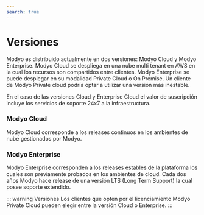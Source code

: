 ```yaml
---
search: true
---
```


# Versiones

Modyo es distribuido actualmente en dos versiones: Modyo Cloud y Modyo Enterprise. Modyo Cloud se despliega en una nube multi tenant en AWS en la cual los recursos son compartidos entre clientes. Modyo Enterprise se puede desplegar en su modalidad Private Cloud o On Premise. Un cliente de Modyo Private cloud podría optar a utilizar una versión más inestable.

En el caso de las versiones Cloud y Enterprise Cloud el valor de suscripción incluye los servicios de soporte 24x7 a la infraestructura.

### Modyo Cloud
Modyo Cloud  corresponde a los releases continuos en los ambientes de nube gestionados por Modyo.


### Modyo Enterprise
Modyo Enterprise corresponden a los releases estables de la plataforma los cuales son previamente probados en los ambientes de cloud. Cada dos años Modyo hace release de una versión LTS (Long Term Support) la cual posee soporte extendido.

::: warning Versiones
Los clientes que opten por el licenciamiento Modyo Private Cloud pueden elegir entre la versión Cloud o Enterprise. 
:::
